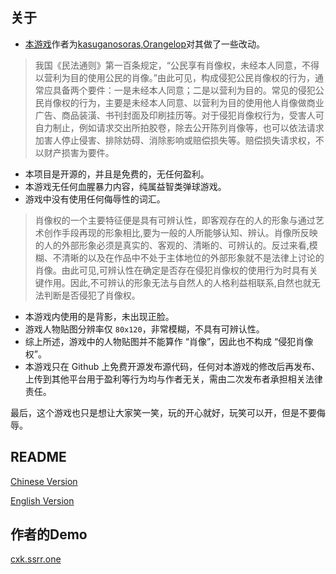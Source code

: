 ## 关于
- [本游戏](https://github.com/kasuganosoras/cxk-ball)作者为[kasuganosoras](https://github.com/kasuganosoras/),[Orangelop](https://github.com/Orangelop)对其做了一些改动。
> 我国《民法通则》第一百条规定，“公民享有肖像权，未经本人同意，不得以营利为目的使用公民的肖像。”由此可见，构成侵犯公民肖像权的行为，通常应具备两个要件：一是未经本人同意；二是以营利为目的。常见的侵犯公民肖像权的行为，主要是未经本人同意、以营利为目的使用他人肖像做商业广告、商品装潢、书刊封面及印刷挂历等。对于侵犯肖像权行为，受害人可自力制止，例如请求交出所拍胶卷，除去公开陈列肖像等，也可以依法请求加害人停止侵害、排除妨碍、消除影响或赔偿损失等。赔偿损失请求权，不以财产损害为要件。

- 本项目是开源的，并且是免费的，无任何盈利。
- 本游戏无任何血腥暴力内容，纯属益智类弹球游戏。
- 游戏中没有使用任何侮辱性的词汇。

> 肖像权的一个主要特征便是具有可辨认性，即客观存在的人的形象与通过艺术创作手段再现的形象相比,要为一般的人所能够认知、辨认。肖像所反映的人的外部形象必须是真实的、客观的、清晰的、可辨认的。反过来看,模糊、不清晰的以及在作品中不处于主体地位的外部形象就不是法律上讨论的肖像。由此可见,可辨认性在确定是否存在侵犯肖像权的使用行为时具有关键作用。因此,不可辨认的形象无法与自然人的人格利益相联系,自然也就无法判断是否侵犯了肖像权。

- 本游戏内使用的是背影，未出现正脸。
- 游戏人物贴图分辨率仅 `80x120`，非常模糊，不具有可辨认性。
- 综上所述，游戏中的人物贴图并不能算作 “肖像”，因此也不构成 “侵犯肖像权”。
- 本游戏只在 Github 上免费开源发布源代码，任何对本游戏的修改后再发布、上传到其他平台用于盈利等行为均与作者无关，需由二次发布者承担相关法律责任。

最后，这个游戏也只是想让大家笑一笑，玩的开心就好，玩笑可以开，但是不要侮辱。

## README

[Chinese Version](--KEEP--)

[English Version](--KEEP--)

## 作者的Demo
[cxk.ssrr.one](https://cxk.ssrr.one/)

